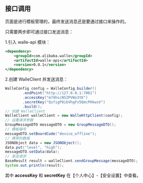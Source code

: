 ## 接口调用

页面是进行模板管理的，最终发送消息还是要通过接口来操作的。

只需要两步即可通过接口发送消息：

1.引入 walle-api 模块：

```xml
<dependency>
    <groupId>com.alibaba.walle</groupId>
    <artifactId>walle-api</artifactId>
    <version>0.0.1</version>
</dependency>
```

2.创建 WalleClient 并发送消息：

```java
WalleConfig config = WalleConfig.builder()
        .endPoint("http://127.0.0.1:7001")
        .accessKey("m74hscNSZPVWo3tK")
        .secretKey("QsfigP8ibVhgFv5QmcPHkwsV")
        .build();
// 创建 WalleClient
WalleClient walleClient = new WalleHttpClient(config);
// 设置请求参数
GroupMessageDTO messageDTO = new GroupMessageDTO();
// 模板编号
messageDTO.setBoardCode("device_offline");
// 携带的数据
JSONObject data = new JSONObject();
data.put("level", "high");
messageDTO.setData(data);
// 发送请求
BaseResult result = walleClient.sendGroupMessage(messageDTO);
System.out.println(result);
```

其中 **accessKey** 和 **secretKey** 在【个人中心】-【安全设置】中查看。